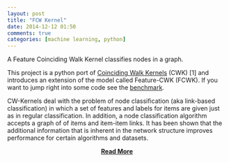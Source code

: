 ```yaml
---
layout: post
title: "FCW Kernel"
date: 2014-12-12 01:50
comments: true
categories: [machine learning, python]
---
```

A Feature Coinciding Walk Kernel classifies nodes in a graph.

This project is a python port of [Coinciding Walk Kernels](https://github.com/rmgarnett/coinciding_walk_kernel) (CWK) [1] and introduces an extension of the model called Feature-CWK (FCWK). If you want to jump right into some code see the [benchmark](https://nbviewer.ipython.org/github/jonasnick/FCW-Kernel/blob/master/benchmark.ipynb).

CW-Kernels deal with the problem of node classification (aka link-based classification) in which a set of features and labels for items are given just as in regular classification. In addition, a node classification algorithm accepts a graph of of items and item-item links. It has been shown that the additional information that is inherent in the network structure improves performance for certain algorithms and datasets.

[<center>**Read More**</center>](https://github.com/jonasnick/FCW-Kernel)
